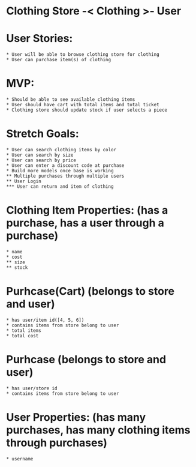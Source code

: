 # Clothing Store -< Clothing >- User

# User Stories: 
    * User will be able to browse clothing store for clothing
    * User can purchase item(s) of clothing

# MVP:
    * Should be able to see available clothing items
    * User should have cart with total items and total ticket
    * Clothing store should update stock if user selects a piece
    

# Stretch Goals:
    * User can search clothing items by color
    * User can search by size
    * User can search by price
    * User can enter a discount code at purchase
    * Build more models once base is working
    ** Multiple purchases through multiple users 
    ** User Login 
    *** User can return and item of clothing
    

# Clothing Item Properties: (has a purchase, has a user through a purchase)
    * name
    * cost
    ** size
    ** stock
    
# Purhcase(Cart) (belongs to store and user)
    * has user/item id([4, 5, 6])
    * contains items from store belong to user
    * total items
    * total cost

# Purhcase (belongs to store and user)
    * has user/store id 
    * contains items from store belong to user

# User Properties: (has many purchases, has many clothing items through purchases)
    * username  

<!-- # Clothing Properties: (belongs to store and user)
    * brand name
    * item category
    * item name
    * item size
    * item price -->
